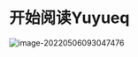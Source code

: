 # 开始阅读Yuyueq

![image-20220506093047476](https://unleashed.oss-cn-beijing.aliyuncs.com/picgo/image-20220506093047476.png)



